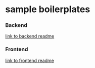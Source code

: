 # sample boilerplates 

### Backend

[link to backend readme](./simplilearn_backend/Readme.md)

### Frontend
[link to frontend readme](./simplilearn_frontend/README.md)
